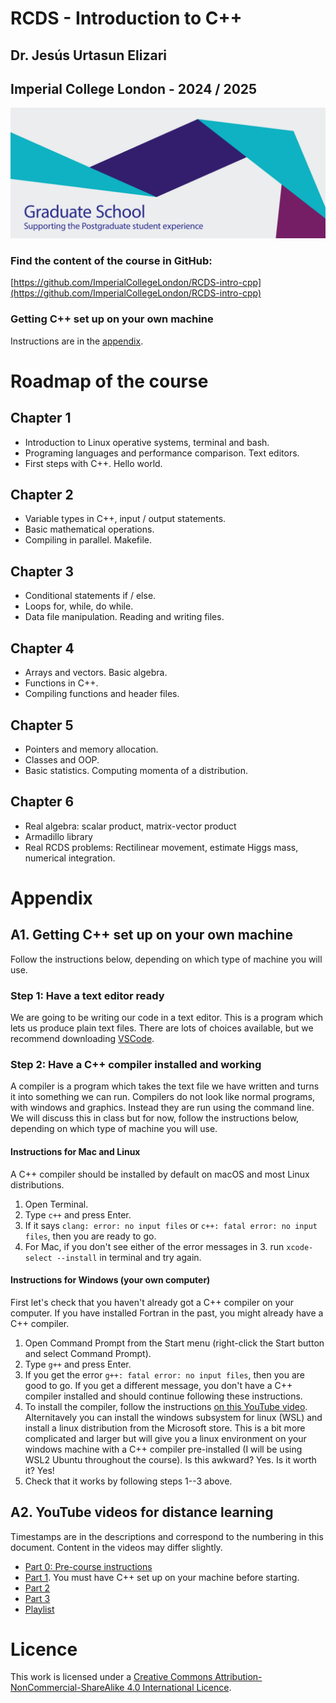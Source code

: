 # RCDS - Introduction to C++

## Dr. Jesús Urtasun Elizari

## Imperial College London - 2024 / 2025 

<img src="/readme-images/grad-school-logo.png">

### Find the content of the course in GitHub:
[https://github.com/ImperialCollegeLondon/RCDS-intro-cpp](https://github.com/ImperialCollegeLondon/RCDS-intro-cpp)

### Getting C++ set up on your own machine
Instructions are in the [appendix](#appendix).

# Roadmap of the course

## Chapter 1

- Introduction to Linux operative systems, terminal and bash.
- Programing languages and performance comparison. Text editors.
- First steps with C++. Hello world.

## Chapter 2

- Variable types in C++, input / output statements.
- Basic mathematical operations.
- Compiling in parallel. Makefile.

## Chapter 3

- Conditional statements if / else.
- Loops for, while, do while.
- Data file manipulation. Reading and writing files.

## Chapter 4

- Arrays and vectors. Basic algebra.
- Functions in C++.
- Compiling functions and header files.

## Chapter 5

- Pointers and memory allocation.
- Classes and OOP.
- Basic statistics. Computing momenta of a distribution.

## Chapter 6

- Real algebra: scalar product, matrix-vector product
- Armadillo library
- Real RCDS problems: Rectilinear movement, estimate Higgs mass, numerical integration.

# Appendix

## A1. Getting C++ set up on your own machine
Follow the instructions below, depending on which type of machine you will use.

### Step 1: Have a text editor ready
We are going to be writing our code in a text editor. This is a program which lets us produce plain text files. There are lots of choices available, but we recommend downloading [VSCode](https://code.visualstudio.com/).

### Step 2: Have a C++ compiler installed and working
A compiler is a program which takes the text file we have written and turns it into something we can run. Compilers do not look like normal programs, with windows and graphics. Instead they are run using the command line. We will discuss this in class but for now, follow the instructions below, depending on which type of machine you will use.

#### Instructions for Mac and Linux
A C++ compiler should be installed by default on macOS and most Linux distributions.

1. Open Terminal.
2. Type `c++` and press Enter.
3. If it says `clang: error: no input files` or `c++: fatal error: no input files`, then you are ready to go.
4. For Mac, if you don't see either of the error messages in 3. run `xcode-select --install` in terminal and try again.

#### Instructions for Windows (your own computer)
First let's check that you haven't already got a C++ compiler on your computer. If you have installed Fortran in the past, you might already have a C++ compiler.

1. Open Command Prompt from the Start menu (right-click the Start button and select Command Prompt).
2. Type `g++` and press Enter.
3. If you get the error `g++: fatal error: no input files`, then you are good to go. If you get a different message, you don't have a C++ compiler installed and should continue following these instructions.
4. To install the compiler, follow the instructions [on this YouTube video](https://www.youtube.com/watch?v=jfVqzNU3gPg).  Alternitavely you can install the windows subsystem for linux (WSL) and install a linux distribution from the Microsoft store. This is a bit more complicated and larger but will give you a linux environment on your windows machine with a C++ compiler pre-installed (I will be using WSL2 Ubuntu throughout the course). Is this awkward? Yes. Is it worth it? Yes!
5. Check that it works by following steps 1--3 above.


## A2. YouTube videos for distance learning
Timestamps are in the descriptions and correspond to the numbering in this document. Content in the videos may differ slightly. 
* [Part 0: Pre-course instructions](https://www.youtube.com/watch?v=fk4msOijTtU)
* [Part 1](https://youtu.be/wGOPWMY80lw). You must have C++ set up on your machine before starting.
* [Part 2](https://www.youtube.com/watch?v=4xHiVH4_XGo)
* [Part 3](https://www.youtube.com/watch?v=qCHm1EjD-JI)
* [Playlist](https://www.youtube.com/playlist?list=PLcRp2oAQBugtTRlYYarxVyrtwDHS5Mtiw)

# Licence
This work is licensed under a [Creative Commons Attribution-NonCommercial-ShareAlike 4.0 International Licence](http://creativecommons.org/licenses/by-nc-sa/4.0/).
